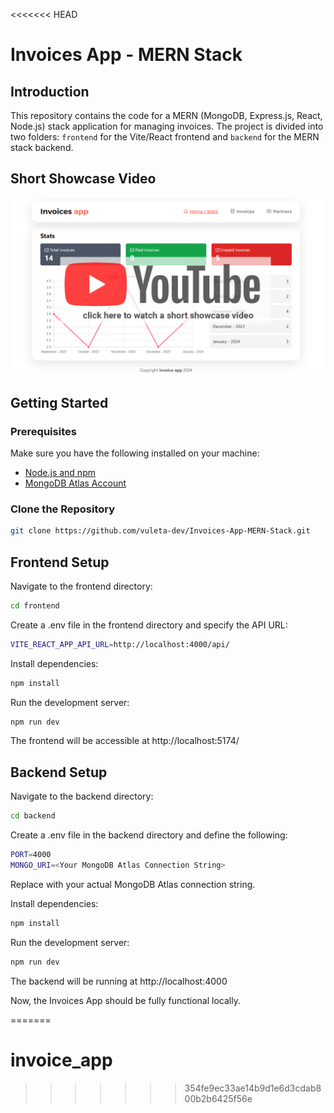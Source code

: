 <<<<<<< HEAD
# Invoices App - MERN Stack

## Introduction

This repository contains the code for a MERN (MongoDB, Express.js, React, Node.js) stack application for managing invoices. The project is divided into two folders: `frontend` for the Vite/React frontend and `backend` for the MERN stack backend.

## Short Showcase Video

[![YouTube Thumbnail](demo-images/yt-img.png)](https://www.youtube.com/watch?v=f_9hX3UU2u0)

## Getting Started

### Prerequisites

Make sure you have the following installed on your machine:

- [Node.js and npm](https://nodejs.org/)
- [MongoDB Atlas Account](https://www.mongodb.com/)

### Clone the Repository

```bash
git clone https://github.com/vuleta-dev/Invoices-App-MERN-Stack.git
```


## Frontend Setup


Navigate to the frontend directory:

```bash
cd frontend
```

Create a .env file in the frontend directory and specify the API URL:

```bash
VITE_REACT_APP_API_URL=http://localhost:4000/api/
```

Install dependencies:

```bash
npm install
```

Run the development server:

```bash
npm run dev
```

The frontend will be accessible at http://localhost:5174/

## Backend Setup

Navigate to the backend directory:

```bash
cd backend
```

Create a .env file in the backend directory and define the following:
```bash
PORT=4000
MONGO_URI=<Your MongoDB Atlas Connection String>
```

Replace <Your MongoDB Atlas Connection String> with your actual MongoDB Atlas connection string.

Install dependencies:
```bash
npm install
```

Run the development server:

```bash
npm run dev
```

The backend will be running at http://localhost:4000

Now, the Invoices App should be fully functional locally.

=======
# invoice_app
>>>>>>> 354fe9ec33ae14b9d1e6d3cdab800b2b6425f56e
